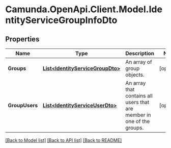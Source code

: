 # Camunda.OpenApi.Client.Model.IdentityServiceGroupInfoDto

## Properties

Name | Type | Description | Notes
------------ | ------------- | ------------- | -------------
**Groups** | [**List&lt;IdentityServiceGroupDto&gt;**](IdentityServiceGroupDto.md) | An array of group objects. | [optional] 
**GroupUsers** | [**List&lt;IdentityServiceUserDto&gt;**](IdentityServiceUserDto.md) | An array that contains all users that are member in one of the groups. | [optional] 

[[Back to Model list]](../README.md#documentation-for-models) [[Back to API list]](../README.md#documentation-for-api-endpoints) [[Back to README]](../README.md)

